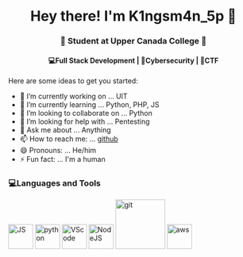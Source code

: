 <h1 align="center">Hey there! I'm K1ngsm4n_5p 👋 </h1>
<h3 align="center">🏫 Student at Upper Canada College 🏫</h3>
<h4 align="center">💻Full Stack Development | 🔐Cybersecurity | 🚩CTF </h4>
Here are some ideas to get you started:

- 🔭 I’m currently working on ... UIT
- 🌱 I’m currently learning ... Python, PHP, JS
- 👯 I’m looking to collaborate on ... Python
- 🤔 I’m looking for help with ... Pentesting
- 💬 Ask me about ... Anything
- 📫 How to reach me: ... [github](https://github.com/phuocem201) 
- 😄 Pronouns: ... He/him
- ⚡ Fun fact: ... I'm a human

### 💻Languages and Tools

<img src="https://media3.giphy.com/media/ln7z2eWriiQAllfVcn/200w.webp" alt="JS" width="50"> 
<img src="https://i.giphy.com/media/LMt9638dO8dftAjtco/200.webp" alt="python" width="50"> 
<img src="https://i.giphy.com/media/IdyAQJVN2kVPNUrojM/200.webp" alt="VScode" width="50"> 
<img src="https://media3.giphy.com/media/kdFc8fubgS31b8DsVu/giphy.webp" alt="NodeJS" width="50"> 
<img src="https://media.giphy.com/media/kH1DBkPNyZPOk0BxrM/giphy.gif" alt="git" width="100"> 
<img src="https://cdn.svgporn.com/logos/aws.svg" alt="aws" width="50"> 



